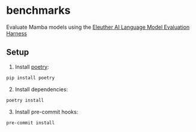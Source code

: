 # benchmarks

Evaluate Mamba models using the [Eleuther AI Language Model Evaluation Harness](https://github.com/EleutherAI/lm-evaluation-harness)

## Setup

1. Install [poetry](https://python-poetry.org/docs/):

```bash
pip install poetry
```

2. Install dependencies:

```bash
poetry install
```

3. Install pre-commit hooks:

```bash
pre-commit install
```
